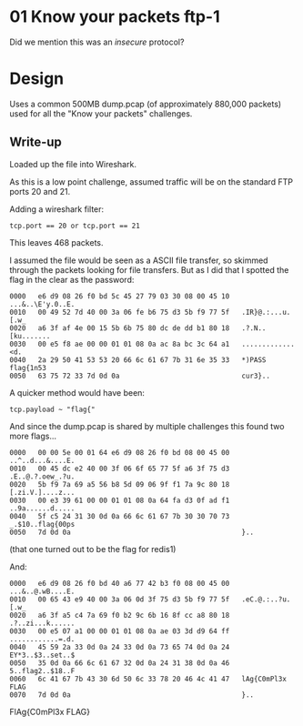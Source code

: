 # 01 Know your packets ftp-1

Did we mention this was an *insecure* protocol?

# Design

Uses a common 500MB dump.pcap (of approximately 880,000 packets) used for all
the "Know your packets" challenges.

## Write-up
Loaded up the file into Wireshark.

As this is a low point challenge, assumed traffic will be on the standard FTP ports 20 and 21.

Adding a wireshark filter:

```
tcp.port == 20 or tcp.port == 21
```

This leaves 468 packets.

I assumed the file would be seen as a ASCII file transfer, so skimmed through
the packets looking for file transfers. But as I did that I spotted the flag in
the clear as the password:

```
0000   e6 d9 08 26 f0 bd 5c 45 27 79 03 30 08 00 45 10   ...&..\E'y.0..E.
0010   00 49 52 7d 40 00 3a 06 fe b6 75 d3 5b f9 77 5f   .IR}@.:...u.[.w_
0020   a6 3f af 4e 00 15 5b 6b 75 80 dc de dd b1 80 18   .?.N..[ku.......
0030   00 e5 f8 ae 00 00 01 01 08 0a ac 8a bc 3c 64 a1   .............<d.
0040   2a 29 50 41 53 53 20 66 6c 61 67 7b 31 6e 35 33   *)PASS flag{1n53
0050   63 75 72 33 7d 0d 0a                              cur3}..
```

A quicker method would have been:

```
tcp.payload ~ "flag{"
```

And since the dump.pcap is shared by multiple challenges this found two more flags...

```
0000   00 00 5e 00 01 64 e6 d9 08 26 f0 bd 08 00 45 00   ..^..d...&....E.
0010   00 45 dc e2 40 00 3f 06 6f 65 77 5f a6 3f 75 d3   .E..@.?.oew_.?u.
0020   5b f9 7a 69 a5 56 b8 5d 09 06 9f f1 7a 9c 80 18   [.zi.V.]....z...
0030   00 e3 39 61 00 00 01 01 08 0a 64 fa d3 0f ad f1   ..9a......d.....
0040   5f c5 24 31 30 0d 0a 66 6c 61 67 7b 30 30 70 73   _.$10..flag{00ps
0050   7d 0d 0a                                          }..
```

(that one turned out to be the flag for redis1)

And:

```
0000   e6 d9 08 26 f0 bd 40 a6 77 42 b3 f0 08 00 45 00   ...&..@.wB....E.
0010   00 65 43 e9 40 00 3a 06 0d 3f 75 d3 5b f9 77 5f   .eC.@.:..?u.[.w_
0020   a6 3f a5 c4 7a 69 f0 b2 9c 6b 16 8f cc a8 80 18   .?..zi...k......
0030   00 e5 07 a1 00 00 01 01 08 0a ae 03 3d d9 64 ff   ............=.d.
0040   45 59 2a 33 0d 0a 24 33 0d 0a 73 65 74 0d 0a 24   EY*3..$3..set..$
0050   35 0d 0a 66 6c 61 67 32 0d 0a 24 31 38 0d 0a 46   5..flag2..$18..F
0060   6c 41 67 7b 43 30 6d 50 6c 33 78 20 46 4c 41 47   lAg{C0mPl3x FLAG
0070   7d 0d 0a                                          }..
```

FlAg{C0mPl3x FLAG}
